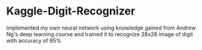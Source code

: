 # Kaggle-Digit-Recognizer
Implemented my own neural network using knowledge gained from Andrew Ng's deep learning course and trained it to recognize 28x28 image of digit with accuracy of 95%
